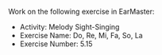 Work on the following exercise in EarMaster:
- Activity: Melody Sight-Singing
- Exercise Name: Do, Re, Mi, Fa, So, La
- Exercise Number: 5.15
